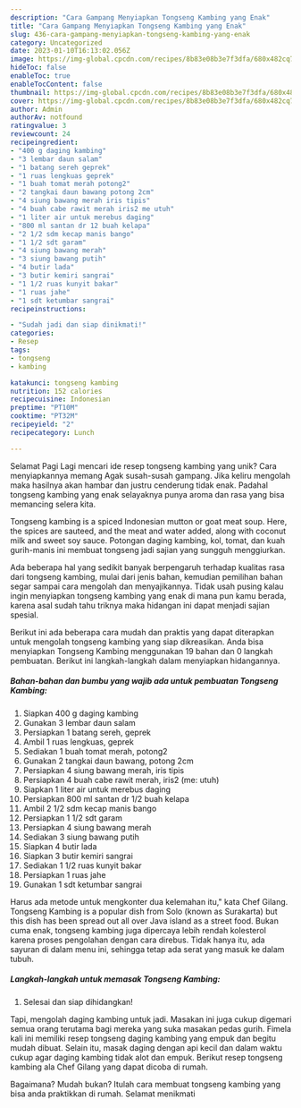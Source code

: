 ```yaml
---
description: "Cara Gampang Menyiapkan Tongseng Kambing yang Enak"
title: "Cara Gampang Menyiapkan Tongseng Kambing yang Enak"
slug: 436-cara-gampang-menyiapkan-tongseng-kambing-yang-enak
category: Uncategorized
date: 2023-01-10T16:13:02.056Z
image: https://img-global.cpcdn.com/recipes/8b83e08b3e7f3dfa/680x482cq70/tongseng-kambing-foto-resep-utama.jpg
hideToc: false
enableToc: true
enableTocContent: false
thumbnail: https://img-global.cpcdn.com/recipes/8b83e08b3e7f3dfa/680x482cq70/tongseng-kambing-foto-resep-utama.jpg
cover: https://img-global.cpcdn.com/recipes/8b83e08b3e7f3dfa/680x482cq70/tongseng-kambing-foto-resep-utama.jpg
author: Admin
authorAv: notfound
ratingvalue: 3
reviewcount: 24
recipeingredient:
- "400 g daging kambing"
- "3 lembar daun salam"
- "1 batang sereh geprek"
- "1 ruas lengkuas geprek"
- "1 buah tomat merah potong2"
- "2 tangkai daun bawang potong 2cm"
- "4 siung bawang merah iris tipis"
- "4 buah cabe rawit merah iris2 me utuh"
- "1 liter air untuk merebus daging"
- "800 ml santan dr 12 buah kelapa"
- "2 1/2 sdm kecap manis bango"
- "1 1/2 sdt garam"
- "4 siung bawang merah"
- "3 siung bawang putih"
- "4 butir lada"
- "3 butir kemiri sangrai"
- "1 1/2 ruas kunyit bakar"
- "1 ruas jahe"
- "1 sdt ketumbar sangrai"
recipeinstructions:

- "Sudah jadi dan siap dinikmati!"
categories:
- Resep
tags:
- tongseng
- kambing

katakunci: tongseng kambing 
nutrition: 152 calories
recipecuisine: Indonesian
preptime: "PT10M"
cooktime: "PT32M"
recipeyield: "2"
recipecategory: Lunch

---
```



Selamat Pagi Lagi mencari ide resep tongseng kambing yang unik? Cara menyiapkannya memang Agak susah-susah gampang. Jika keliru mengolah maka hasilnya akan hambar dan justru cenderung tidak enak. Padahal tongseng kambing yang enak selayaknya punya aroma dan rasa yang bisa memancing selera kita.


Tongseng kambing is a spiced Indonesian mutton or goat meat soup. Here, the spices are sauteed, and the meat and water added, along with coconut milk and sweet soy sauce. Potongan daging kambing, kol, tomat, dan kuah gurih-manis ini membuat tongseng jadi sajian yang sungguh menggiurkan.

Ada beberapa hal yang sedikit banyak berpengaruh terhadap kualitas rasa dari tongseng kambing, mulai dari jenis bahan, kemudian pemilihan bahan segar sampai cara mengolah dan menyajikannya. Tidak usah pusing kalau ingin menyiapkan tongseng kambing yang enak di mana pun kamu berada, karena asal sudah tahu triknya maka hidangan ini dapat menjadi sajian spesial.


Berikut ini ada beberapa cara mudah dan praktis yang dapat diterapkan untuk mengolah tongseng kambing yang siap dikreasikan. Anda bisa menyiapkan Tongseng Kambing menggunakan 19 bahan dan 0 langkah pembuatan. Berikut ini langkah-langkah dalam menyiapkan hidangannya.

<!--inarticleads1-->

##### Bahan-bahan dan bumbu yang wajib ada untuk pembuatan Tongseng Kambing:

1. Siapkan 400 g daging kambing
1. Gunakan 3 lembar daun salam
1. Persiapkan 1 batang sereh, geprek
1. Ambil 1 ruas lengkuas, geprek
1. Sediakan 1 buah tomat merah, potong2
1. Gunakan 2 tangkai daun bawang, potong 2cm
1. Persiapkan 4 siung bawang merah, iris tipis
1. Persiapkan 4 buah cabe rawit merah, iris2 (me: utuh)
1. Siapkan 1 liter air untuk merebus daging
1. Persiapkan 800 ml santan dr 1/2 buah kelapa
1. Ambil 2 1/2 sdm kecap manis bango
1. Persiapkan 1 1/2 sdt garam
1. Persiapkan 4 siung bawang merah
1. Sediakan 3 siung bawang putih
1. Siapkan 4 butir lada
1. Siapkan 3 butir kemiri sangrai
1. Sediakan 1 1/2 ruas kunyit bakar
1. Persiapkan 1 ruas jahe
1. Gunakan 1 sdt ketumbar sangrai


Harus ada metode untuk mengkonter dua kelemahan itu,&#34; kata Chef Gilang. Tongseng Kambing is a popular dish from Solo (known as Surakarta) but this dish has been spread out all over Java island as a street food. Bukan cuma enak, tongseng kambing juga dipercaya lebih rendah kolesterol karena proses pengolahan dengan cara direbus. Tidak hanya itu, ada sayuran di dalam menu ini, sehingga tetap ada serat yang masuk ke dalam tubuh. 

<!--inarticleads2-->

##### Langkah-langkah untuk memasak Tongseng Kambing:


1. Selesai dan siap dihidangkan!

Tapi, mengolah daging kambing untuk jadi. Masakan ini juga cukup digemari semua orang terutama bagi mereka yang suka masakan pedas gurih. Fimela kali ini memiliki resep tongseng daging kambing yang empuk dan begitu mudah dibuat. Selain itu, masak daging dengan api kecil dan dalam waktu cukup agar daging kambing tidak alot dan empuk. Berikut resep tongseng kambing ala Chef Gilang yang dapat dicoba di rumah. 

Bagaimana? Mudah bukan? Itulah cara membuat tongseng kambing yang bisa anda praktikkan di rumah. Selamat menikmati
